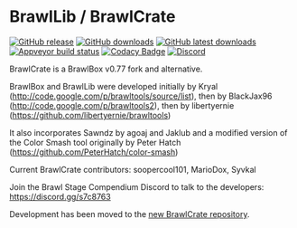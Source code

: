 BrawlLib / BrawlCrate
==========
[![GitHub release](https://img.shields.io/github/release/soopercool101/BrawlCrate-depreciated.svg)](https://github.com/soopercool101/BrawlCrate-depreciated/releases/latest)
[![GitHub downloads](https://img.shields.io/github/downloads/soopercool101/BrawlCrate-depreciated/total.svg)](https://github.com/soopercool101/BrawlCrate-depreciated/releases)
[![GitHub latest downloads](https://img.shields.io/github/downloads/soopercool101/BrawlCrate-depreciated/latest/total)](https://github.com/soopercool101/BrawlCrate-depreciated/releases/latest)
[![Appveyor build status](https://ci.appveyor.com/api/projects/status/github/soopercool101/BrawlCrate?branch=brawlcrate-master&svg=true)](https://ci.appveyor.com/project/soopercool101/BrawlCrate-depreciated)
[![Codacy Badge](https://api.codacy.com/project/badge/Grade/5f490b0979e54c79bdca522da922750b)](https://www.codacy.com/app/soopercoolstages/BrawlCrate?utm_source=github.com&amp;utm_medium=referral&amp;utm_content=soopercool101/BrawlCrate&amp;utm_campaign=Badge_Grade)
[![Discord](https://img.shields.io/discord/299006136512806912.svg?logo=discord)](https://discord.gg/s7c8763)

BrawlCrate is a BrawlBox v0.77 fork and alternative.

BrawlBox and BrawlLib were developed initially by Kryal
(http://code.google.com/p/brawltools/source/list), then by BlackJax96
(http://code.google.com/p/brawltools2), then by libertyernie
(https://github.com/libertyernie/brawltools)

It also incorporates Sawndz by agoaj and Jaklub and a modified version of the Color Smash tool originally by Peter Hatch (https://github.com/PeterHatch/color-smash)

Current BrawlCrate contributors: soopercool101, MarioDox, Syvkal

Join the Brawl Stage Compendium Discord to talk to the developers: https://discord.gg/s7c8763

Development has been moved to the [new BrawlCrate repository](https://github.com/soopercool101/BrawlCrate).
